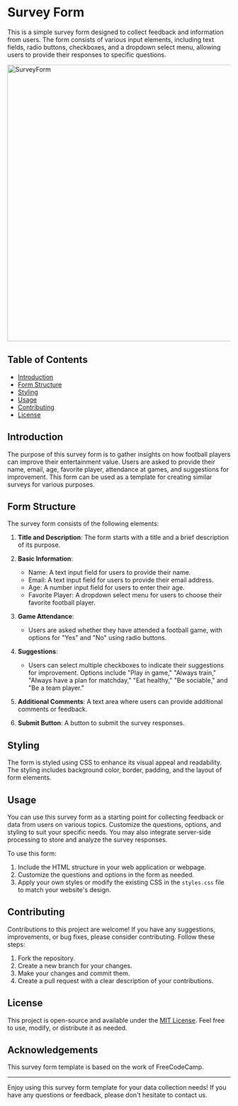 # Survey Form

This is a simple survey form designed to collect feedback and information from users. The form consists of various input elements, including text fields, radio buttons, checkboxes, and a dropdown select menu, allowing users to provide their responses to specific questions.

<img width="623" alt="SurveyForm" src="https://github.com/YawBoah/SURVEY-FORM/assets/126890146/2c3a8b4c-188d-4a57-8565-34587d407780">


## Table of Contents

- [Introduction](#introduction)
- [Form Structure](#form-structure)
- [Styling](#styling)
- [Usage](#usage)
- [Contributing](#contributing)
- [License](#license)

## Introduction

The purpose of this survey form is to gather insights on how football players can improve their entertainment value. Users are asked to provide their name, email, age, favorite player, attendance at games, and suggestions for improvement. This form can be used as a template for creating similar surveys for various purposes.

## Form Structure

The survey form consists of the following elements:

1. **Title and Description**: The form starts with a title and a brief description of its purpose.

2. **Basic Information**:
   - Name: A text input field for users to provide their name.
   - Email: A text input field for users to provide their email address.
   - Age: A number input field for users to enter their age.
   - Favorite Player: A dropdown select menu for users to choose their favorite football player.

3. **Game Attendance**:
   - Users are asked whether they have attended a football game, with options for "Yes" and "No" using radio buttons.

4. **Suggestions**:
   - Users can select multiple checkboxes to indicate their suggestions for improvement. Options include "Play in game," "Always train," "Always have a plan for matchday," "Eat healthy," "Be sociable," and "Be a team player."

5. **Additional Comments**: A text area where users can provide additional comments or feedback.

6. **Submit Button**: A button to submit the survey responses.

## Styling

The form is styled using CSS to enhance its visual appeal and readability. The styling includes background color, border, padding, and the layout of form elements.

## Usage

You can use this survey form as a starting point for collecting feedback or data from users on various topics. Customize the questions, options, and styling to suit your specific needs. You may also integrate server-side processing to store and analyze the survey responses.

To use this form:
1. Include the HTML structure in your web application or webpage.
2. Customize the questions and options in the form as needed.
3. Apply your own styles or modify the existing CSS in the `styles.css` file to match your website's design.

## Contributing

Contributions to this project are welcome! If you have any suggestions, improvements, or bug fixes, please consider contributing. Follow these steps:

1. Fork the repository.
2. Create a new branch for your changes.
3. Make your changes and commit them.
4. Create a pull request with a clear description of your contributions.

## License

This project is open-source and available under the [MIT License](LICENSE). Feel free to use, modify, or distribute it as needed.

## Acknowledgements
This survey form template is based on the work of FreeCodeCamp.

---

Enjoy using this survey form template for your data collection needs! If you have any questions or feedback, please don't hesitate to contact us.
